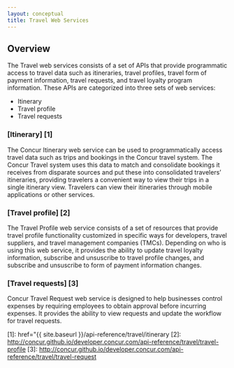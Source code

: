 ```yaml
---
layout: conceptual
title: Travel Web Services
---
```


## Overview

The Travel web services consists of a set of APIs that provide programmatic access to travel data such as itineraries, travel profiles, travel form of payment information, travel requests, and travel loyalty program information. These APIs are categorized into three sets of web services:

* Itinerary
* Travel profile
* Travel requests


### [Itinerary] [1]

The Concur Itinerary web service can be used to programmatically access travel data such as trips and bookings in the Concur travel system. The Concur Travel system uses this data to match and consolidate bookings it receives from disparate sources and put these into consolidated travelers’ itineraries, providing travelers a convenient way to view their trips in a single itinerary view. Travelers can view their itineraries through mobile applications or other services.

### [Travel profile] [2]

The Travel Profile web service consists of a set of resources that provide travel profile functionality customized in specific ways for developers, travel suppliers, and travel management companies (TMCs). Depending on who is using this web service, it provides the ability to update travel loyalty information, subscribe and unsuscribe to travel profile changes, and subscribe and unsuscribe to form of payment information changes.

### [Travel requests] [3]

Concur Travel Request web service is designed to help businesses control expenses by requiring employees to obtain approval before incurring expenses. It provides the ability to view requests and update the workflow for travel requests.


[1]: href="{{ site.baseurl }}/api-reference/travel/itinerary
[2]: http://concur.github.io/developer.concur.com/api-reference/travel/travel-profile
[3]: http://concur.github.io/developer.concur.com/api-reference/travel/travel-request
